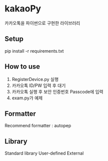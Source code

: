 # kakaoPy
카카오톡을 파이썬으로 구현한 라이브러리

## Setup
pip install -r requirements.txt


## How to use

1. RegisterDevice.py 실행
2. 카카오톡 ID/PW 입력 후 대기
3. 카카오톡 실행 후 보안 인증번호 Passcode에 입력
4. exam.py가 예제

## Formatter

Recommend formatter : autopep 

## Library
Standard library
User-defined
External